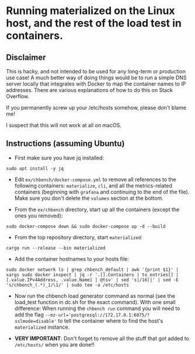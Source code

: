 # Running materialized on the Linux host, and the rest of the load test in containers.

## Disclaimer

This is hacky, and not intended to be used for any long-term or production
use case! A much better way of doing things would be to run a simple DNS
server locally that integrates with Docker to map the container names to IP
addresses. There are various explanations of how to do this on Stack Overflow.

If you permanently screw up your /etc/hosts somehow, please don't blame me!

I suspect that this will not work at all on macOS.

## Instructions (assuming Ubuntu)

* First make sure you have jq installed:

```
sudo apt install -y jq
```

* Edit `ex/chbench/docker-compose.yml` to remove all references to the following containers: `materialize`, `cli`, and all the metrics-related containers (beginning with `grafana` and continuing to the end of the file). Make sure you don't delete the `volumes` section at the bottom.

* From the `ex/chbench` directory, start up all the containers (except the ones you removed):

```
sudo docker-compose down && sudo docker-compose up -d --build
```

* From the top repository directory, start `materialized`:

```
cargo run --release --bin materialized
```

* Add the container hostnames to your hosts file:

```
sudo docker network ls | grep chbench_default | awk '{print $1}' | xargs sudo docker inspect | jq -r '.[].Containers | to_entries[] | [.value.IPv4Address, .value.Name] | @tsv' | sed 's|/16||' | sed -E 's/chbench_(.*)_1/\1/' | sudo tee -a /etc/hosts
```

* Now run the chbench load generator command as normal (see the load_test function in dc.sh for the exact command). With one small difference: When running the `chbench run` command you will need to add the flag `--mz-url='postgresql://172.17.0.1:6875/?sslmode=disable'` to tell the container where to find the host's `materialized` instance.

* **VERY IMPORTANT**: Don't forget to remove all the stuff that got added to `/etc/hosts/` when you are done!!
